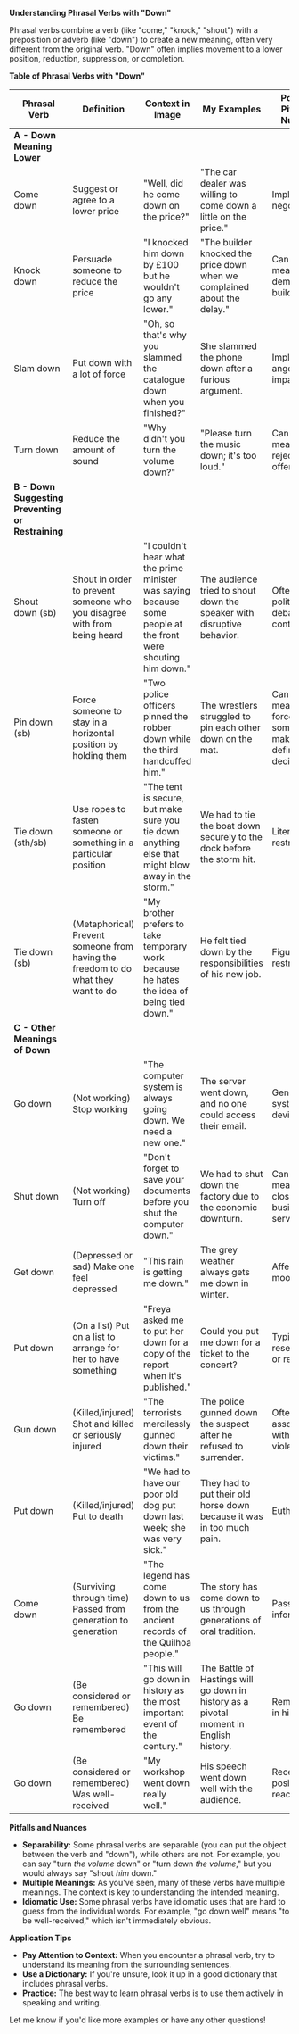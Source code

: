 **Understanding Phrasal Verbs with "Down"**

Phrasal verbs combine a verb (like "come," "knock," "shout") with a preposition or adverb (like "down") to create a new meaning, often very different from the original verb. "Down" often implies movement to a lower position, reduction, suppression, or completion.

**Table of Phrasal Verbs with "Down"**

| Phrasal Verb                                      | Definition                                                                        | Context in Image                                                                                              | My Examples                                                                            | Potential Pitfalls & Nuances                                |
| ------------------------------------------------- | --------------------------------------------------------------------------------- | ------------------------------------------------------------------------------------------------------------- | -------------------------------------------------------------------------------------- | ----------------------------------------------------------- |
| **A - Down Meaning Lower**                        |                                                                                   |                                                                                                               |                                                                                        |                                                             |
| Come down                                         | Suggest or agree to a lower price                                                 | "Well, did he come down on the price?"                                                                        | "The car dealer was willing to come down a little on the price."                       | Implies negotiation.                                        |
| Knock down                                        | Persuade someone to reduce the price                                              | "I knocked him down by £100 but he wouldn't go any lower."                                                    | "The builder knocked the price down when we complained about the delay."               | Can also mean to demolish a building.                       |
| Slam down                                         | Put down with a lot of force                                                      | "Oh, so that's why you slammed the catalogue down when you finished?"                                         | She slammed the phone down after a furious argument.                                   | Implies anger or impatience.                                |
| Turn down                                         | Reduce the amount of sound                                                        | "Why didn't you turn the volume down?"                                                                        | "Please turn the music down; it's too loud."                                           | Can also mean to reject an offer.                           |
| **B - Down Suggesting Preventing or Restraining** |                                                                                   |                                                                                                               |                                                                                        |                                                             |
| Shout down (sb)                                   | Shout in order to prevent someone who you disagree with from being heard          | "I couldn't hear what the prime minister was saying because some people at the front were shouting him down." | The audience tried to shout down the speaker with disruptive behavior.                 | Often used in political or debate contexts.                 |
| Pin down (sb)                                     | Force someone to stay in a horizontal position by holding them                    | "Two police officers pinned the robber down while the third handcuffed him."                                  | The wrestlers struggled to pin each other down on the mat.                             | Can also mean to force someone to make a definite decision. |
| Tie down (sth/sb)                                 | Use ropes to fasten someone or something in a particular position                 | "The tent is secure, but make sure you tie down anything else that might blow away in the storm."             | We had to tie the boat down securely to the dock before the storm hit.                 | Literally restraining.                                      |
| Tie down (sb)                                     | (Metaphorical) Prevent someone from having the freedom to do what they want to do | "My brother prefers to take temporary work because he hates the idea of being tied down."                     | He felt tied down by the responsibilities of his new job.                              | Figuratively restraining.                                   |
| **C - Other Meanings of Down**                    |                                                                                   |                                                                                                               |                                                                                        |                                                             |
| Go down                                           | (Not working) Stop working                                                        | "The computer system is always going down. We need a new one."                                                | The server went down, and no one could access their email.                             | Generally for systems or devices.                           |
| Shut down                                         | (Not working) Turn off                                                            | "Don't forget to save your documents before you shut the computer down."                                      | We had to shut down the factory due to the economic downturn.                          | Can also mean to close a business or service.               |
| Get down                                          | (Depressed or sad) Make one feel depressed                                        | "This rain is getting me down."                                                                               | The grey weather always gets me down in winter.                                        | Affecting mood.                                             |
| Put down                                          | (On a list) Put on a list to arrange for her to have something                    | "Freya asked me to put her down for a copy of the report when it's published."                                | Could you put me down for a ticket to the concert?                                     | Typically for reservations or requests.                     |
| Gun down                                          | (Killed/injured) Shot and killed or seriously injured                             | "The terrorists mercilessly gunned down their victims."                                                       | The police gunned down the suspect after he refused to surrender.                      | Often associated with violence.                             |
| Put down                                          | (Killed/injured) Put to death                                                     | "We had to have our poor old dog put down last week; she was very sick."                                      | They had to put their old horse down because it was in too much pain.                  | Euthanasia.                                                 |
| Come down                                         | (Surviving through time) Passed from generation to generation                     | "The legend has come down to us from the ancient records of the Quilhoa people."                              | The story has come down to us through generations of oral tradition.                   | Passing information.                                        |
| Go down                                           | (Be considered or remembered) Be remembered                                       | "This will go down in history as the most important event of the century."                                    | The Battle of Hastings will go down in history as a pivotal moment in English history. | Remembered in history.                                      |
| Go down                                           | (Be considered or remembered) Was well-received                                   | "My workshop went down really well."                                                                          | His speech went down well with the audience.                                           | Receive a positive reaction.                                |

**Pitfalls and Nuances**

*   **Separability:** Some phrasal verbs are separable (you can put the object between the verb and "down"), while others are not. For example, you can say "turn *the volume* down" or "turn down *the volume*," but you would always say "shout *him* down."
*   **Multiple Meanings:** As you've seen, many of these verbs have multiple meanings. The context is key to understanding the intended meaning.
*   **Idiomatic Use:** Some phrasal verbs have idiomatic uses that are hard to guess from the individual words. For example, "go down well" means "to be well-received," which isn't immediately obvious.

**Application Tips**

*   **Pay Attention to Context:** When you encounter a phrasal verb, try to understand its meaning from the surrounding sentences.
*   **Use a Dictionary:** If you're unsure, look it up in a good dictionary that includes phrasal verbs.
*   **Practice:** The best way to learn phrasal verbs is to use them actively in speaking and writing.

Let me know if you'd like more examples or have any other questions!
